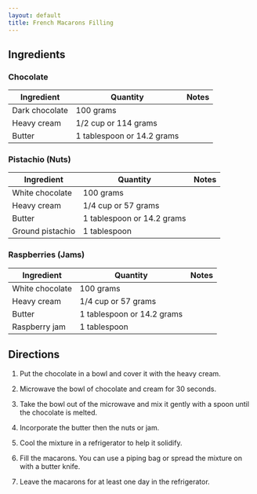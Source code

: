 ```yaml
---
layout: default
title: French Macarons Filling
---
```

## Ingredients

### Chocolate
Ingredient | Quantity | Notes
---|---|---
Dark chocolate | 100 grams |
Heavy cream | 1/2 cup or 114 grams |
Butter | 1 tablespoon or 14.2 grams |

### Pistachio (Nuts)
Ingredient | Quantity | Notes
---|---|---
White chocolate | 100 grams |
Heavy cream | 1/4 cup or 57 grams |
Butter | 1 tablespoon or 14.2 grams |
Ground pistachio | 1 tablespoon |

### Raspberries (Jams)
Ingredient | Quantity | Notes
---|---|---
White chocolate | 100 grams |
Heavy cream | 1/4 cup or 57 grams |
Butter | 1 tablespoon or 14.2 grams |
Raspberry jam | 1 tablespoon |

## Directions
1. Put the chocolate in a bowl and cover it with the heavy cream.

1. Microwave the bowl of chocolate and cream for 30 seconds.

1. Take the bowl out of the microwave and mix it gently with a spoon until the chocolate is melted.

1. Incorporate the butter then the nuts or jam.

1. Cool the mixture in a refrigerator to help it solidify.

1. Fill the macarons. You can use a piping bag or spread the mixture on with a butter knife.

1. Leave the macarons for at least one day in the refrigerator.
